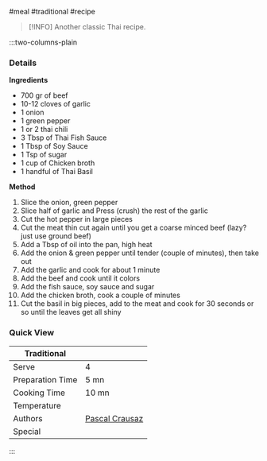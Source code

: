 #meal #traditional #recipe

> [!INFO]
> Another classic Thai recipe.

:::two-columns-plain

### Details
**Ingredients**

- 700 gr of beef
- 10-12 cloves of garlic
- 1 onion
- 1 green pepper
- 1 or 2 thai chili
- 3 Tbsp of Thai Fish Sauce
- 1 Tbsp of Soy Sauce
- 1 Tsp of sugar
- 1 cup of Chicken broth
- 1 handful of Thai Basil


**Method**

1. Slice the onion, green pepper
2. Slice half of garlic and Press (crush) the rest of the garlic
3. Cut the hot pepper in large pieces
4. Cut the meat thin cut again until you get a coarse minced beef (lazy? just use ground beef)
5. Add a Tbsp of oil into the pan, high heat
6. Add the onion & green pepper until tender (couple of minutes), then take out
7. Add the garlic and cook for about 1 minute
8. Add the beef and cook until it colors
9. Add the fish sauce, soy sauce and sugar
10. Add the chicken broth, cook a couple of minutes
11. Cut the basil in big pieces, add to the meat and cook for 30 seconds or so until the leaves get all shiny


### Quick View
| Traditional      |                                                |
| ---------------- | ---------------------------------------------- |
| Serve            | 4                                              |
| Preparation Time | 5 mn                                           |
| Cooking Time     | 10 mn                                          |
| Temperature      |                                                |
| Authors          | [Pascal Crausaz](mailto:pascal@askpascal.com)  |
| Special          |                                                |

:::

